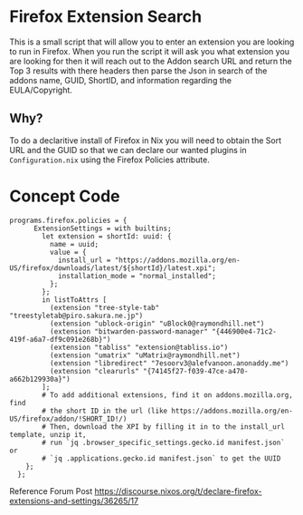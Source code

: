 # Firefox Extension Search
This is a small script that will allow you to enter an extension you are looking to run in Firefox.
When you run the script it will ask you what extension you are looking for then it will reach out to the
Addon search URL and return the Top 3 results with there headers then parse the Json in search of the addons
name, GUID, ShortID, and information regarding the EULA/Copyright.

## Why?
To do a declaritive install of Firefox in Nix you will need to obtain the Sort URL and the GUID so that we can 
declare our wanted plugins in `Configuration.nix` using the Firefox Policies attribute.

# Concept Code

```
programs.firefox.policies = {
      ExtensionSettings = with builtins;
        let extension = shortId: uuid: {
          name = uuid;
          value = {
            install_url = "https://addons.mozilla.org/en-US/firefox/downloads/latest/${shortId}/latest.xpi";
            installation_mode = "normal_installed";
          };
        };
        in listToAttrs [
          (extension "tree-style-tab" "treestyletab@piro.sakura.ne.jp")
          (extension "ublock-origin" "uBlock0@raymondhill.net")
          (extension "bitwarden-password-manager" "{446900e4-71c2-419f-a6a7-df9c091e268b}")
          (extension "tabliss" "extension@tabliss.io")
          (extension "umatrix" "uMatrix@raymondhill.net")
          (extension "libredirect" "7esoorv3@alefvanoon.anonaddy.me")
          (extension "clearurls" "{74145f27-f039-47ce-a470-a662b129930a}")
        ];
        # To add additional extensions, find it on addons.mozilla.org, find
        # the short ID in the url (like https://addons.mozilla.org/en-US/firefox/addon/!SHORT_ID!/)
        # Then, download the XPI by filling it in to the install_url template, unzip it,
        # run `jq .browser_specific_settings.gecko.id manifest.json` or
        # `jq .applications.gecko.id manifest.json` to get the UUID
    };
  };
```
Reference Forum Post
https://discourse.nixos.org/t/declare-firefox-extensions-and-settings/36265/17
